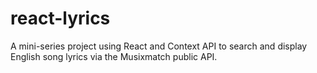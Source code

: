 # react-lyrics
A mini-series project using React and Context API to search and display English song lyrics via the Musixmatch public API.
